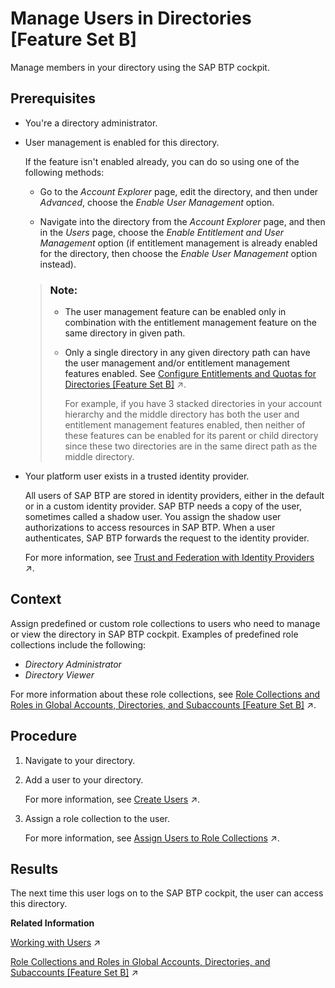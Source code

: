 <!-- loioff4d4a4caff94b0486b6427eaa8a0b91 -->

# Manage Users in Directories \[Feature Set B\]

Manage members in your directory using the SAP BTP cockpit.



<a name="loioff4d4a4caff94b0486b6427eaa8a0b91__prereq_egz_33d_cqb"/>

## Prerequisites

-   You're a directory administrator.

-   User management is enabled for this directory.

    If the feature isn't enabled already, you can do so using one of the following methods:

    -   Go to the *Account Explorer* page, edit the directory, and then under *Advanced*, choose the *Enable User Management* option.

    -   Navigate into the directory from the *Account Explorer* page, and then in the *Users* page, choose the *Enable Entitlement and User Management* option \(if entitlement management is already enabled for the directory, then choose the *Enable User Management* option instead\).

    > ### Note:  
    > -   The user management feature can be enabled only in combination with the entitlement management feature on the same directory in given path.
    > 
    > -   Only a single directory in any given directory path can have the user management and/or entitlement management features enabled. See [Configure Entitlements and Quotas for Directories \[Feature Set B\]](https://help.sap.com/viewer/65de2977205c403bbc107264b8eccf4b/Cloud/en-US/37f8871865114f44aebee3db6ac64b72.html "Assign entitlements to directories by adding service plans and distribute the quotas available in your global account to your directories using the SAP BTP cockpit.") :arrow_upper_right:.
    > 
    >     For example, if you have 3 stacked directories in your account hierarchy and the middle directory has both the user and entitlement management features enabled, then neither of these features can be enabled for its parent or child directory since these two directories are in the same direct path as the middle directory.

-   Your platform user exists in a trusted identity provider.

    All users of SAP BTP are stored in identity providers, either in the default or in a custom identity provider. SAP BTP needs a copy of the user, sometimes called a shadow user. You assign the shadow user authorizations to access resources in SAP BTP. When a user authenticates, SAP BTP forwards the request to the identity provider.

    For more information, see [Trust and Federation with Identity Providers](https://help.sap.com/viewer/65de2977205c403bbc107264b8eccf4b/Cloud/en-US/cb1bc8f1bd5c482e891063960d7acd78.html "When setting up accounts you need to assign users. While we provide you with your first users to get you started, your organization has identity providers that you want to integrate.") :arrow_upper_right:.




<a name="loioff4d4a4caff94b0486b6427eaa8a0b91__context_nw4_4fx_stb"/>

## Context

Assign predefined or custom role collections to users who need to manage or view the directory in SAP BTP cockpit. Examples of predefined role collections include the following:

-   *Directory Administrator*
-   *Directory Viewer*

For more information about these role collections, see [Role Collections and Roles in Global Accounts, Directories, and Subaccounts \[Feature Set B\]](https://help.sap.com/viewer/65de2977205c403bbc107264b8eccf4b/Cloud/en-US/0039cf082d3d43eba9200fe15647922a.html "In the cloud management tools feature set B, SAP BTP provides a set of role collections to set up administrator access to your global account and subaccounts.") :arrow_upper_right:.



## Procedure

1.  Navigate to your directory.

2.  Add a user to your directory.

    For more information, see [Create Users](https://help.sap.com/viewer/65de2977205c403bbc107264b8eccf4b/Cloud/en-US/a3bc7e863ac54c23ab856863b681c9f8.html "As an administrator, you can create shadow users in your subaccount. When you create a shadow user, you must know and specify which identity provider stores the user.") :arrow_upper_right:.

3.  Assign a role collection to the user.

    For more information, see [Assign Users to Role Collections](https://help.sap.com/viewer/65de2977205c403bbc107264b8eccf4b/Cloud/en-US/c5766765bda74ad59fe656977c8fa4d6.html "You can assign users to a role collection by adding them to the role collection.") :arrow_upper_right:.




<a name="loioff4d4a4caff94b0486b6427eaa8a0b91__result_t5w_zfx_stb"/>

## Results

The next time this user logs on to the SAP BTP cockpit, the user can access this directory.

**Related Information**  


[Working with Users](https://help.sap.com/viewer/65de2977205c403bbc107264b8eccf4b/Cloud/en-US/2c91f88e60ea4677a076212085b42d02.html "In the SAP BTP cockpit, you can see the users of your global account or subaccount, user-related identity provider information, and their authorizations. In a user's overview, you can create and delete users, and assign role collections. You can also display an overview of the role collections, where you can drill down all the way to the role, and see the application that the role is belongs to.") :arrow_upper_right:

[Role Collections and Roles in Global Accounts, Directories, and Subaccounts \[Feature Set B\]](https://help.sap.com/viewer/65de2977205c403bbc107264b8eccf4b/Cloud/en-US/0039cf082d3d43eba9200fe15647922a.html "In the cloud management tools feature set B, SAP BTP provides a set of role collections to set up administrator access to your global account and subaccounts.") :arrow_upper_right:

